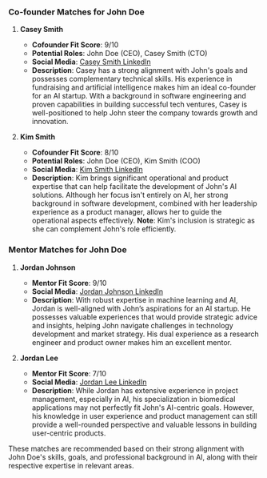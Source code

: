 ### Co-founder Matches for John Doe

1. **Casey Smith**  
   - **Cofounder Fit Score**: 9/10  
   - **Potential Roles**: John Doe (CEO), Casey Smith (CTO)  
   - **Social Media**: [Casey Smith LinkedIn](https://www.linkedin.com/in/85oovotm/)  
   - **Description**: Casey has a strong alignment with John's goals and possesses complementary technical skills. His experience in fundraising and artificial intelligence makes him an ideal co-founder for an AI startup. With a background in software engineering and proven capabilities in building successful tech ventures, Casey is well-positioned to help John steer the company towards growth and innovation.

2. **Kim Smith**  
   - **Cofounder Fit Score**: 8/10  
   - **Potential Roles**: John Doe (CEO), Kim Smith (COO)  
   - **Social Media**: [Kim Smith LinkedIn](https://www.linkedin.com/in/70mqnnxr/)  
   - **Description**: Kim brings significant operational and product expertise that can help facilitate the development of John's AI solutions. Although her focus isn't entirely on AI, her strong background in software development, combined with her leadership experience as a product manager, allows her to guide the operational aspects effectively. **Note**: Kim's inclusion is strategic as she can complement John's role efficiently.

### Mentor Matches for John Doe

1. **Jordan Johnson**  
   - **Mentor Fit Score**: 9/10  
   - **Social Media**: [Jordan Johnson LinkedIn](https://www.linkedin.com/in/09jmdz2i/)  
   - **Description**: With robust expertise in machine learning and AI, Jordan is well-aligned with John’s aspirations for an AI startup. He possesses valuable experiences that would provide strategic advice and insights, helping John navigate challenges in technology development and market strategy. His dual experience as a research engineer and product owner makes him an excellent mentor.

2. **Jordan Lee**  
   - **Mentor Fit Score**: 7/10  
   - **Social Media**: [Jordan Lee LinkedIn](https://www.linkedin.com/in/39r5y6ma/)  
   - **Description**: While Jordan has extensive experience in project management, especially in AI, his specialization in biomedical applications may not perfectly fit John's AI-centric goals. However, his knowledge in user experience and product management can still provide a well-rounded perspective and valuable lessons in building user-centric products.

These matches are recommended based on their strong alignment with John Doe's skills, goals, and professional background in AI, along with their respective expertise in relevant areas.